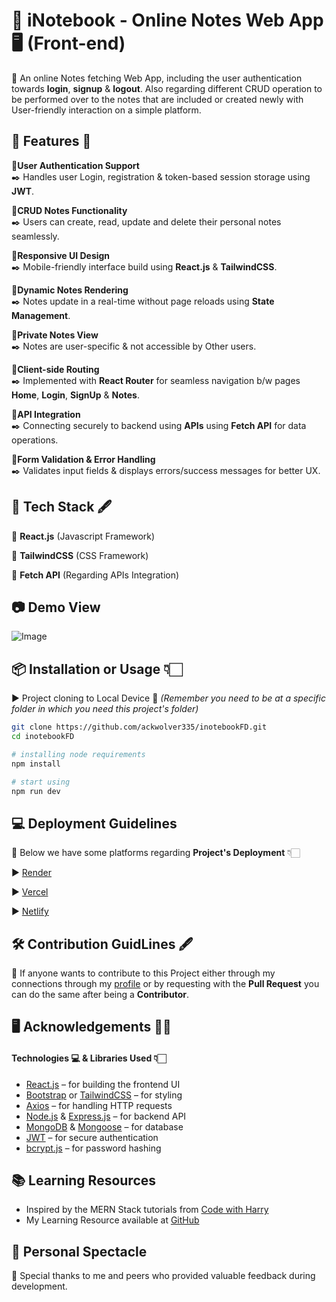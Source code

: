 # 📑 iNotebook - Online Notes Web App 🖥️ (Front-end)

📌 An online Notes fetching Web App, including the user authentication towards **login**, **signup** & **logout**. Also regarding different CRUD operation to be performed over to the notes that are included or created newly with User-friendly interaction on a simple platform.

## 🧠 Features 📝

📍**User Authentication Support** <br> ✒️ Handles user Login, registration & token-based session storage using **JWT**.

📍**CRUD Notes Functionality** <br> ✒️ Users can create, read, update and delete their personal notes seamlessly.

📍**Responsive UI Design** <br> ✒️ Mobile-friendly interface build using **React.js** & **TailwindCSS**.

📍**Dynamic Notes Rendering** <br> ✒️ Notes update in a real-time without page reloads using **State Management**.

📍**Private Notes View** <br> ✒️ Notes are user-specific & not accessible by Other users.

📍**Client-side Routing** <br> ✒️ Implemented with **React Router** for seamless navigation b/w pages **Home**, **Login**, **SignUp** & **Notes**.

📍**API Integration** <br> ✒️ Connecting securely to backend using **APIs** using **Fetch API** for data operations.

📍**Form Validation & Error Handling** <br> ✒️ Validates input fields & displays errors/success messages for better UX.

## 👜 Tech Stack 🖋️

🔖 **React.js** (Javascript Framework)

🔖 **TailwindCSS** (CSS Framework)

🔖 **Fetch API** (Regarding APIs Integration)

## 📷 Demo View 

![Image](https://github.com/user-attachments/assets/a3b2ca1c-11e3-4eb5-8579-566f0be35d84)

## 📦 Installation or Usage 👇🏻

▶ Project cloning to Local Device 📝 *(Remember you need to be at a specific folder in which you need this project's folder)*

```bash
git clone https://github.com/ackwolver335/inotebookFD.git
cd inotebookFD

# installing node requirements
npm install

# start using
npm run dev
```

## 💻 Deployment Guidelines

📑 Below we have some platforms regarding **Project's Deployment** 👇🏻

▶️ [Render](https://render.com/)

▶️ [Vercel](https://vercel.com/)

▶️ [Netlify](https://www.netlify.com/)


## 🛠️ Contribution GuidLines 🖋️

📰 If anyone wants to contribute to this Project either through my connections through my [profile](https://www.github.com/ackwolver335) or by requesting with the **Pull Request** you can do the same after being a **Contributor**.

## 🖥️ Acknowledgements 👨‍💻

#### Technologies 💻 & Libraries Used 👇🏻

- [React.js](https://reactjs.org/) – for building the frontend UI
- [Bootstrap](https://getbootstrap.com/) or [TailwindCSS](https://tailwindcss.com/) – for styling
- [Axios](https://axios-http.com/) – for handling HTTP requests
- [Node.js](https://nodejs.org/) & [Express.js](https://expressjs.com/) – for backend API
- [MongoDB](https://www.mongodb.com/) & [Mongoose](https://mongoosejs.com/) – for database
- [JWT](https://jwt.io/) – for secure authentication
- [bcrypt.js](https://www.npmjs.com/package/bcryptjs) – for password hashing

## 📚 Learning Resources

- Inspired by the MERN Stack tutorials from [Code with Harry](https://www.youtube.com/@CodeWithHarry)
- My Learning Resource available at [GitHub](https://github.com/stars/ackwolver335/lists/learning-resources)

## 🌟 Personal Spectacle

📝 Special thanks to me and peers who provided valuable feedback during development.